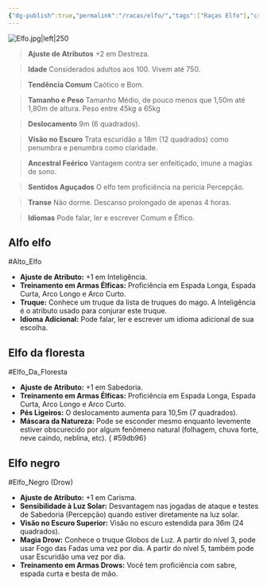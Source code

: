 ```yaml
---
{"dg-publish":true,"permalink":"/racas/elfo/","tags":["Raças Elfo"],"created":"2024-07-23T08:29:11.000-03:00"}
---
```



![Elfo.jpg|left|250](/img/user/Arquivos/Elfo.jpg)

> **Ajuste de Atributos**
> +2 em Destreza.  

> **Idade**
> Considerados adultos aos 100. Vivem até 750.  

> **Tendência Comum**
> Caótico e Bom.

> **Tamanho e Peso**
> Tamanho Médio, de pouco menos que 1,50m até 1,80m de altura. Peso entre 45kg a 65kg 

> **Deslocamento** 
> 9m (6 quadrados).

> **Visão no Escuro**
> Trata escuridão a 18m (12 quadrados) como penumbra e penumbra como claridade.  

> **Ancestral Feérico**
> Vantagem contra ser enfeitiçado, imune a magias de sono.  

> **Sentidos Aguçados**
> O elfo tem proficiência na perícia Percepção.  

> **Transe** 
> Não dorme. Descanso prolongado de apenas 4 horas.  

> **Idiomas**
> Pode falar, ler e escrever Comum e Élfico.

## Alfo elfo
#Alto_Elfo
- **Ajuste de Atributo:** +1 em Inteligência.  
- **Treinamento em Armas Élficas:** Proficiência em Espada Longa, Espada Curta, Arco Longo e Arco Curto.  
- **Truque:** Conhece um truque da lista de truques do mago. A Inteligência é o atributo usado para conjurar este truque.  
- **Idioma Adicional:** Pode falar, ler e escrever um idioma adicional de sua escolha.

## Elfo da floresta
#Elfo_Da_Floresta
- **Ajuste de Atributo:** +1 em Sabedoria.  
- **Treinamento em Armas Élficas:** Proficiência em Espada Longa, Espada Curta, Arco Longo e Arco Curto.  
- **Pés Ligeiros:** O deslocamento aumenta para 10,5m (7 quadrados).  
- **Máscara da Natureza:** Pode se esconder mesmo enquanto levemente estiver obscurecido por algum fenômeno natural (folhagem, chuva forte, neve caindo, neblina, etc).
{ #59db96}


## Elfo negro
#Elfo_Negro (Drow)
- **Ajuste de Atributo:** +1 em Carisma.  
- **Sensibilidade à Luz Solar:** Desvantagem nas jogadas de ataque e testes de Sabedoria (Percepção) quando estiver diretamente na luz solar.  
- **Visão no Escuro Superior:** Visão no escuro estendida para 36m (24 quadrados).  
- **Magia Drow:** Conhece o truque Globos de Luz. A partir do nível 3, pode usar Fogo das Fadas uma vez por dia. A partir do nível 5, também pode usar Escuridão uma vez por dia.  
- **Treinamento em Armas Drows:** Você tem proficiência com sabre, espada curta e besta de mão.

